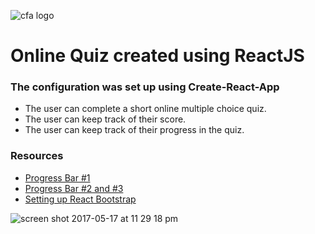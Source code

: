 ![cfa logo](https://cloud.githubusercontent.com/assets/24615235/26093573/d1711256-3a59-11e7-888f-c30b766e3733.jpeg)

# Online Quiz created using ReactJS

### The configuration was set up using Create-React-App

- The user can complete a short online multiple choice quiz. 
- The user can keep track of their score.
- The user can keep track of their progress in the quiz.

### Resources
- [Progress Bar #1](https://www.npmjs.com/package/react-progressbar)
- [Progress Bar #2 and #3](https://www.npmjs.com/package/rc-progress)
- [Setting up React Bootstrap](https://github.com/facebookincubator/create-react-app/issues/301)

![screen shot 2017-05-17 at 11 29 18 pm](https://cloud.githubusercontent.com/assets/24615235/26156149/cae2422a-3b58-11e7-9237-9c08422a6af0.png)
